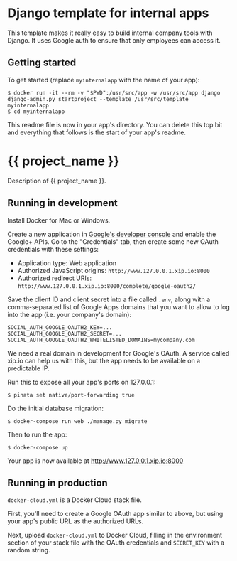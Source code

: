 # Django template for internal apps

This template makes it really easy to build internal company tools with Django. It uses Google auth to ensure that only employees can access it.

## Getting started

To get started (replace `myinternalapp` with the name of your app):

    $ docker run -it --rm -v "$PWD":/usr/src/app -w /usr/src/app django django-admin.py startproject --template /usr/src/template myinternalapp
    $ cd myinternalapp

This readme file is now in your app's directory. You can delete this top bit and everything that follows is the start of your app's readme.


# {{ project_name }}

Description of {{ project_name }}.

## Running in development

Install Docker for Mac or Windows.

Create a new application in [Google's developer console](https://console.developers.google.com) and enable the Google+ APIs. Go to the "Credentials" tab, then create some new OAuth credentials with these settings:

 * Application type: Web application
 * Authorized JavaScript origins: `http://www.127.0.0.1.xip.io:8000`
 * Authorized redirect URIs: `http://www.127.0.0.1.xip.io:8000/complete/google-oauth2/`

Save the client ID and client secret into a file called `.env`, along with a comma-separated list of Google Apps domains that you want to allow to log into the app (i.e. your company's domain):

```
SOCIAL_AUTH_GOOGLE_OAUTH2_KEY=...
SOCIAL_AUTH_GOOGLE_OAUTH2_SECRET=...
SOCIAL_AUTH_GOOGLE_OAUTH2_WHITELISTED_DOMAINS=mycompany.com
```

We need a real domain in development for Google's OAuth. A service called xip.io can help us with this, but the app needs to be available on a predictable IP.

Run this to expose all your app's ports on 127.0.0.1:

    $ pinata set native/port-forwarding true

Do the initial database migration:

    $ docker-compose run web ./manage.py migrate

Then to run the app:

    $ docker-compose up

Your app is now available at http://www.127.0.0.1.xip.io:8000

## Running in production

`docker-cloud.yml` is a Docker Cloud stack file.

First, you'll need to create a Google OAuth app similar to above, but using your app's public URL as the authorized URLs.

Next, upload `docker-cloud.yml` to Docker Cloud, filling in the environment section of your stack file with the OAuth credentials and `SECRET_KEY` with a random string.
